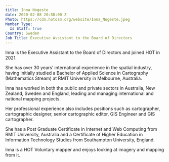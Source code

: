 ```yaml
---
title: Inna Nogeste
date: 2020-02-08 20:58:00 Z
Photo: https://cdn.hotosm.org/website/Inna_Nogeste.jpeg
Member Type:
  Is Staff: true
Country: Sweden
Job Title: Executive Assistant to the Board of Directors
---
```


Inna is the Executive Assistant to the Board of Directors and joined HOT in 2021.

She has over 30 years’ international experience in the spatial industry, having initially studied a Bachelor of Applied Science in Cartography (Mathematics Stream) at RMIT University in Melbourne, Australia. 

Inna has worked in both the public and private sectors in Australia, New Zealand, Sweden and England, leading and managing international and national mapping projects. 

Her professional experience also includes positions such as cartographer, cartographic designer, senior cartographic editor, GIS Engineer and GIS cartographer. 

She has a Post Graduate Certificate in Internet and Web Computing from RMIT University, Australia and a Certificate of Higher Education in Information Technology Studies from Southampton University, England.

Inna is a HOT Voluntary mapper and enjoys looking at imagery and mapping from it.
